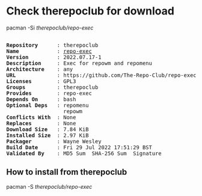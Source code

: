 # Check therepoclub for download

pacman -Si *therepoclub/repo-exec*

<div class="highlight"><pre class="highlight"><text>
<b>Repository</b>      : therepoclub
<b>Name</b>            : <a href="../../x86_64/repo-exec-2022.07.17-1-any.pkg.tar.zst">repo-exec</a>
<b>Version</b>         : 2022.07.17-1
<b>Description</b>     : Exec for repowm and repomenu
<b>Architecture</b>    : any
<b>URL</b>             : https://github.com/The-Repo-Club/repo-exec
<b>Licenses</b>        : GPL3
<b>Groups</b>          : therepoclub
<b>Provides</b>        : repo-exec
<b>Depends On</b>      : bash
<b>Optional Deps</b>   : repomenu
                  repowm
<b>Conflicts With</b>  : None
<b>Replaces</b>        : None
<b>Download Size</b>   : 7.84 KiB
<b>Installed Size</b>  : 2.97 KiB
<b>Packager</b>        : Wayne Wesley <wayne6324@gmail.com>
<b>Build Date</b>      : Fri 29 Jul 2022 17:51:29 BST
<b>Validated By</b>    : MD5 Sum  SHA-256 Sum  Signature
</text></pre></div>

## How to install from therepoclub

pacman -S *therepoclub/repo-exec*

